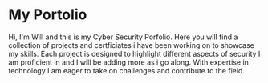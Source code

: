 # My Portolio
Hi, I'm Will and this is my Cyber Security Porfolio. Here you will find a collection of projects and certficiates i have been working on to showcase my skills.
Each project is designed to highlight different aspects of security I am proficient in and I will be adding more as i go along.
With expertise in technology I am eager to take on challenges and contribute to the field. 
